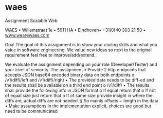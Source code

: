 # waes

Assignment Scalable Web			
	
WAES • Willemstraat 1e • 5611 HA • Eindhoven• +31(0)40 303 21 50 • www.wearewaes.com 
	
	
Goal The goal of this assignment is to show your coding skills and what you value in software engineering. We value new ideas so next to the original requirement feel free to improve/add/extend. 
 
We evaluate the assignment depending on your role (Developer/Tester) and your level of seniority. 
	The assignment • Provide 2 http endpoints that accepts JSON base64 encoded binary data on both endpoints o <host>/v1/diff/<ID>/left and <host>/v1/diff/<ID>/right • The provided data needs to be diff-ed and the results shall be available on a third end point o <host>/v1/diff/<ID> • The results shall provide the following info in JSON format o If equal return that o If not of equal size just return that o If of same size provide insight in where the diffs are, actual diffs are not needed. § So mainly offsets + length in the data • Make assumptions in the implementation explicit, choices are good but need to be communicated	
